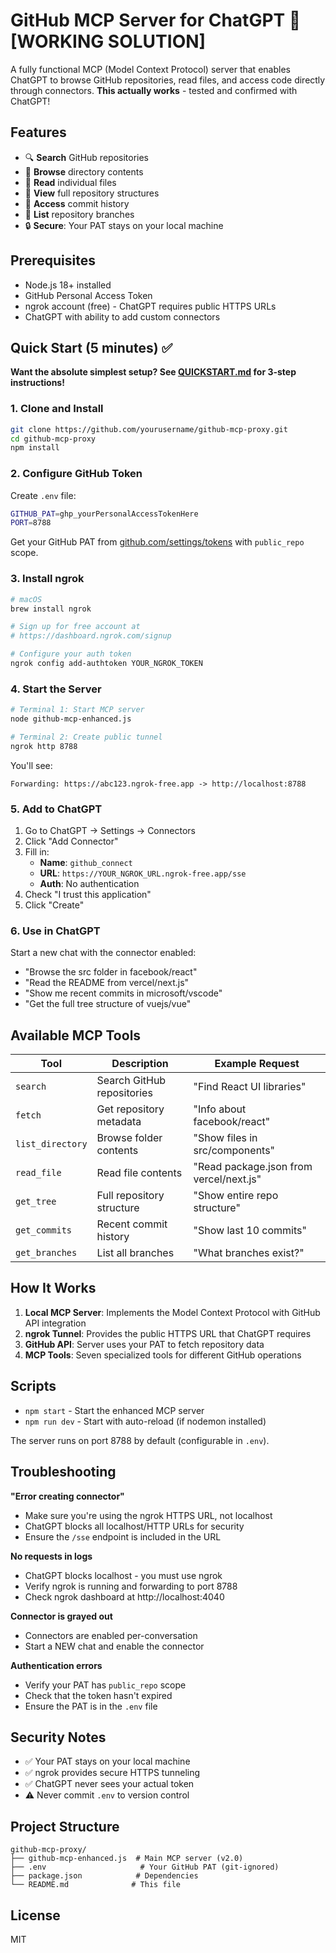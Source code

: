 # GitHub MCP Server for ChatGPT 🚀 **[WORKING SOLUTION]**

A fully functional MCP (Model Context Protocol) server that enables ChatGPT to browse GitHub repositories, read files, and access code directly through connectors. **This actually works** - tested and confirmed with ChatGPT!

## Features

- 🔍 **Search** GitHub repositories
- 📂 **Browse** directory contents
- 📄 **Read** individual files
- 🌳 **View** full repository structures
- 📜 **Access** commit history
- 🌿 **List** repository branches
- 🔒 **Secure**: Your PAT stays on your local machine

## Prerequisites

- Node.js 18+ installed
- GitHub Personal Access Token
- ngrok account (free) - ChatGPT requires public HTTPS URLs
- ChatGPT with ability to add custom connectors

## Quick Start (5 minutes) ✅

**Want the absolute simplest setup? See [QUICKSTART.md](QUICKSTART.md) for 3-step instructions!**

### 1. Clone and Install

```bash
git clone https://github.com/yourusername/github-mcp-proxy.git
cd github-mcp-proxy
npm install
```

### 2. Configure GitHub Token

Create `.env` file:
```bash
GITHUB_PAT=ghp_yourPersonalAccessTokenHere
PORT=8788
```

Get your GitHub PAT from [github.com/settings/tokens](https://github.com/settings/tokens) with `public_repo` scope.

### 3. Install ngrok

```bash
# macOS
brew install ngrok

# Sign up for free account at
# https://dashboard.ngrok.com/signup

# Configure your auth token
ngrok config add-authtoken YOUR_NGROK_TOKEN
```

### 4. Start the Server

```bash
# Terminal 1: Start MCP server
node github-mcp-enhanced.js

# Terminal 2: Create public tunnel
ngrok http 8788
```

You'll see:
```
Forwarding: https://abc123.ngrok-free.app -> http://localhost:8788
```

### 5. Add to ChatGPT

1. Go to ChatGPT → Settings → Connectors
2. Click "Add Connector"
3. Fill in:
   - **Name**: `github_connect`
   - **URL**: `https://YOUR_NGROK_URL.ngrok-free.app/sse`
   - **Auth**: No authentication
4. Check "I trust this application"
5. Click "Create"

### 6. Use in ChatGPT

Start a new chat with the connector enabled:

- "Browse the src folder in facebook/react"
- "Read the README from vercel/next.js"
- "Show me recent commits in microsoft/vscode"
- "Get the full tree structure of vuejs/vue"

## Available MCP Tools

| Tool | Description | Example Request |
|------|-------------|-----------------|
| `search` | Search GitHub repositories | "Find React UI libraries" |
| `fetch` | Get repository metadata | "Info about facebook/react" |
| `list_directory` | Browse folder contents | "Show files in src/components" |
| `read_file` | Read file contents | "Read package.json from vercel/next.js" |
| `get_tree` | Full repository structure | "Show entire repo structure" |
| `get_commits` | Recent commit history | "Show last 10 commits" |
| `get_branches` | List all branches | "What branches exist?" |

## How It Works

1. **Local MCP Server**: Implements the Model Context Protocol with GitHub API integration
2. **ngrok Tunnel**: Provides the public HTTPS URL that ChatGPT requires
3. **GitHub API**: Server uses your PAT to fetch repository data
4. **MCP Tools**: Seven specialized tools for different GitHub operations

## Scripts

- `npm start` - Start the enhanced MCP server
- `npm run dev` - Start with auto-reload (if nodemon installed)

The server runs on port 8788 by default (configurable in `.env`).

## Troubleshooting

**"Error creating connector"**
- Make sure you're using the ngrok HTTPS URL, not localhost
- ChatGPT blocks all localhost/HTTP URLs for security
- Ensure the `/sse` endpoint is included in the URL

**No requests in logs**
- ChatGPT blocks localhost - you must use ngrok
- Verify ngrok is running and forwarding to port 8788
- Check ngrok dashboard at http://localhost:4040

**Connector is grayed out**
- Connectors are enabled per-conversation
- Start a NEW chat and enable the connector

**Authentication errors**
- Verify your PAT has `public_repo` scope
- Check that the token hasn't expired
- Ensure the PAT is in the `.env` file

## Security Notes

- ✅ Your PAT stays on your local machine
- ✅ ngrok provides secure HTTPS tunneling
- ✅ ChatGPT never sees your actual token
- ⚠️ Never commit `.env` to version control

## Project Structure

```
github-mcp-proxy/
├── github-mcp-enhanced.js  # Main MCP server (v2.0)
├── .env                     # Your GitHub PAT (git-ignored)
├── package.json            # Dependencies
└── README.md              # This file
```

## License

MIT